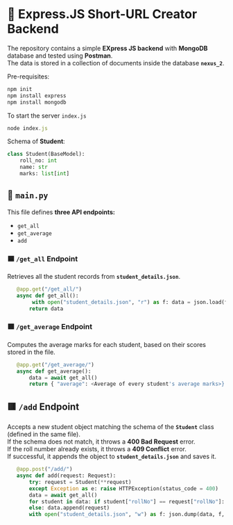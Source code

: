 # 🧠 Express.JS Short-URL Creator Backend

The repository contains a simple **EXpress JS backend** with **MongoDB** database and tested using **Postman**.  
The data is stored in a collection of documents inside the database **`nexus_2`**.

Pre-requisites:
  ``` javascript
  npm init
  npm install express
  npm install mongodb
  ```

To start the server ```index.js```
   ```javascript
   node index.js
   ```

Schema of **Student**:

   ```python
   class Student(BaseModel):
       roll_no: int
       name: str
       marks: list[int]
   ```

## 📄 `main.py`

This file defines **three API endpoints:**

- `get_all`  
- `get_average`  
- `add`

### 🟦 `/get_all` Endpoint

Retrieves all the student records from **`student_details.json`**.
   ```python
      @app.get("/get_all/")
      async def get_all():
           with open("student_details.json", "r") as f: data = json.load(f)
          return data
   ```

### 🟩 `/get_average` Endpoint

Computes the average marks for each student, based on their scores stored in the file.
   ```python
      @app.get("/get_average/")
      async def get_average():
          data = await get_all()
          return { "average": <Average of every student's average marks>}
   ```

## 🟥 `/add` Endpoint

Accepts a new student object matching the schema of the **`Student`** class (defined in the same file).  
If the schema does not match, it throws a **400 Bad Request** error.  
If the roll number already exists, it throws a **409 Conflict** error.  
If successful, it appends the object to **`student_details.json`** and saves it.
   ```python
      @app.post("/add/")
      async def add(request: Request):
          try: request = Student(**request)
          except Exception as e: raise HTTPException(status_code = 400)      
          data = await get_all()
          for student in data: if student["rollNo"] == request["rollNo"]: raise HTTPException(status_code = 409)
          else: data.append(request)
          with open("student_details.json", "w") as f: json.dump(data, f, indent = 4)
   ```

